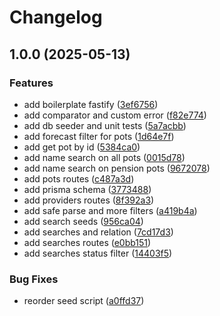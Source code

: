 # Changelog

## 1.0.0 (2025-05-13)


### Features

* add boilerplate fastify ([3ef6756](https://github.com/laukl/pension-api/commit/3ef6756d200c477cf57d0b6dfc38c5fe88f439e7))
* add comparator and custom error ([f82e774](https://github.com/laukl/pension-api/commit/f82e7745d48e63fc62e0688798393074dbdb852a))
* add db seeder and unit tests ([5a7acbb](https://github.com/laukl/pension-api/commit/5a7acbb48e4641209c3f60c62d95cc471ec2e655))
* add forecast filter for pots ([1d64e7f](https://github.com/laukl/pension-api/commit/1d64e7f47abf48e19fdbf57783887f45db7b8397))
* add get pot by id ([5384ca0](https://github.com/laukl/pension-api/commit/5384ca05e47cc4dfa455b3ff04915ee4c222536f))
* add name search on all pots ([0015d78](https://github.com/laukl/pension-api/commit/0015d7861945627ccc198a62c6ac30a97e462539))
* add name search on pension pots ([9672078](https://github.com/laukl/pension-api/commit/9672078a0e5422cac8433edec8156e90ffce11d4))
* add pots routes ([c487a3d](https://github.com/laukl/pension-api/commit/c487a3d7505995fef99fe37174e75521a1089b68))
* add prisma schema ([3773488](https://github.com/laukl/pension-api/commit/377348829a58ec9206926d44d10596a6ff3730cd))
* add providers routes ([8f392a3](https://github.com/laukl/pension-api/commit/8f392a34f466796a6513d22f950d0ee34ac06059))
* add safe parse and more filters ([a419b4a](https://github.com/laukl/pension-api/commit/a419b4aeb9ca2a237143736be7d882da7a74d692))
* add search seeds ([956ca04](https://github.com/laukl/pension-api/commit/956ca042cf2288f44f2db517ceab8eb61f0f9e49))
* add searches and relation ([7cd17d3](https://github.com/laukl/pension-api/commit/7cd17d380d2ebb81a984374e276b3916187c29a1))
* add searches routes ([e0bb151](https://github.com/laukl/pension-api/commit/e0bb1518b659622eca468d115133b1f5965be64e))
* add searches status filter ([14403f5](https://github.com/laukl/pension-api/commit/14403f5cce208f58febffba571046221f3c182fa))


### Bug Fixes

* reorder seed script ([a0ffd37](https://github.com/laukl/pension-api/commit/a0ffd37cff896ff5132d5c0b4c3135661fd4684d))

